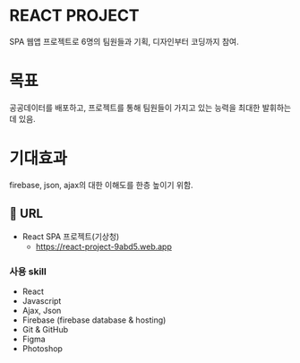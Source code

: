# REACT PROJECT
SPA 웹앱 프로젝트로 6명의 팀원들과 기획, 디자인부터 코딩까지 참여.<br>

# 목표
공공데이터를 배포하고, 프로젝트를 통해 팀원들이 가지고 있는 능력을 최대한 발휘하는데 있음.<br>

# 기대효과
firebase, json, ajax의 대한 이해도를 한층 높이기 위함.<br>

## 🔗 URL
* React SPA 프로젝트(기상청)
    + https://react-project-9abd5.web.app

### 사용 skill
* React
* Javascript
* Ajax, Json
* Firebase (firebase database & hosting)
* Git & GitHub
* Figma
* Photoshop
